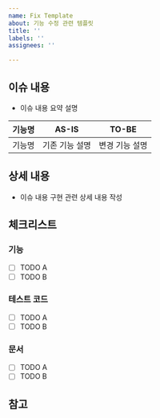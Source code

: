 ```yaml
---
name: Fix Template
about: 기능 수정 관련 템플릿
title: ''
labels: ''
assignees: ''

---
```


## 이슈 내용
- 이슈 내용 요약 설명

|기능명|AS-IS|TO-BE|
|---|---|---|
|기능명|기존 기능 설명|변경 기능 설명|




## 상세 내용
- 이슈 내용 구현 관련 상세 내용 작성

## 체크리스트
### 기능
- [ ] TODO A
- [ ] TODO B

### 테스트 코드
- [ ] TODO A
- [ ] TODO B

### 문서
- [ ] TODO A
- [ ] TODO B

## 참고
